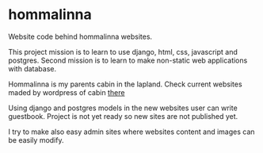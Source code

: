 # hommalinna
Website code behind hommalinna websites.

This project mission is to learn to use django, html, css, javascript and postgres.
Second mission is to learn to make non-static web applications with database.

Hommalinna is my parents cabin in the lapland. Check current websites maded by wordpress of cabin [there](https://www.hommalinna.fi/fi/home/)

Using django and postgres models in the new websites user can write guestbook. Project is not yet ready so new sites are not published yet.

I try to make also easy admin sites where websites content and images can be easily modify.
